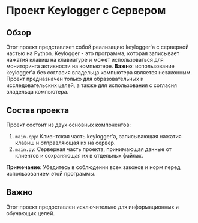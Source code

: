 # Проект Keylogger с Сервером

## Обзор
Этот проект представляет собой реализацию keylogger'а с серверной частью на Python. Keylogger - это программа, которая записывает нажатия клавиш на клавиатуре и может использоваться для мониторинга активности на компьютере. **Важно**: использование keylogger'а без согласия владельца компьютера является незаконным. Проект предназначен только для образовательных и исследовательских целей, а также для использования с согласия владельца компьютера.

## Состав проекта
Проект состоит из двух основных компонентов:
1. `main.cpp`: Клиентская часть keylogger'а, записывающая нажатия клавиш и отправляющая их на сервер.
2. `main.py`: Серверная часть проекта, принимающая данные от клиентов и сохраняющая их в отдельных файлах.

**Примечание**: Убедитесь в соблюдении всех законов и норм перед использованием этой программы.

## Важно
Этот проект предоставлен исключительно для информационных и обучающих целей.
